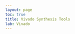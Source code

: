 ```yaml
---
layout: page
toc: true
title: Vivado Synthesis Tools
lab: Vivado
---
```


<!--
This lab replaces the Linux lab (they no longer need this due to ECEN 224)

Create a lab of Vivado, simulation, synthesis and download without requiring them to code. 
Give them the code.
Perhaps have them make a few small changes just to make sure they go through the exercises.
Focus on implementation and download (give them code)
Perform simulation?

-->
